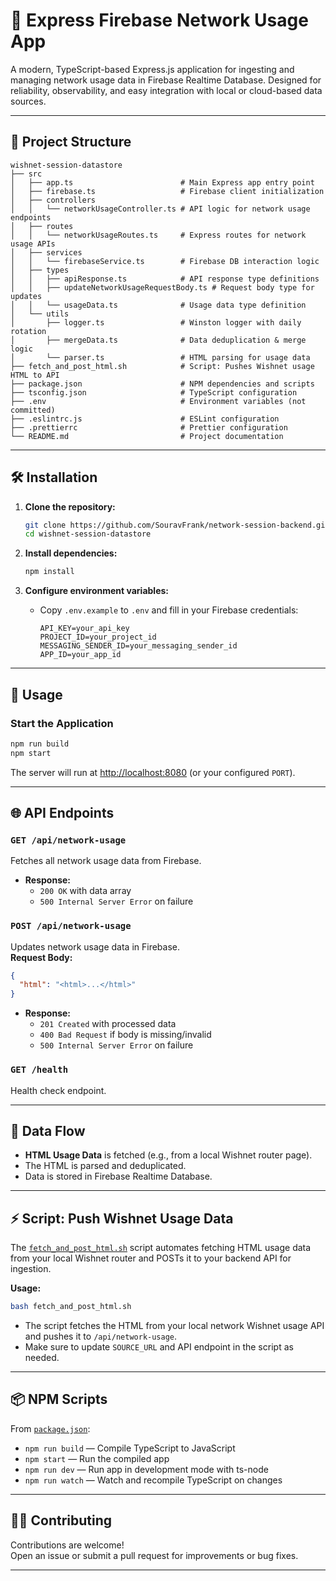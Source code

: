 # 🚀 Express Firebase Network Usage App

A modern, TypeScript-based Express.js application for ingesting and managing network usage data in Firebase Realtime Database. Designed for reliability, observability, and easy integration with local or cloud-based data sources.

---

## 📁 Project Structure

```
wishnet-session-datastore
├── src
│   ├── app.ts                        # Main Express app entry point
│   ├── firebase.ts                   # Firebase client initialization
│   ├── controllers
│   │   └── networkUsageController.ts # API logic for network usage endpoints
│   ├── routes
│   │   └── networkUsageRoutes.ts     # Express routes for network usage APIs
│   ├── services
│   │   └── firebaseService.ts        # Firebase DB interaction logic
│   ├── types
│   │   ├── apiResponse.ts            # API response type definitions
│   │   ├── updateNetworkUsageRequestBody.ts # Request body type for updates
│   │   └── usageData.ts              # Usage data type definition
│   └── utils
│       ├── logger.ts                 # Winston logger with daily rotation
│       ├── mergeData.ts              # Data deduplication & merge logic
│       └── parser.ts                 # HTML parsing for usage data
├── fetch_and_post_html.sh            # Script: Pushes Wishnet usage HTML to API
├── package.json                      # NPM dependencies and scripts
├── tsconfig.json                     # TypeScript configuration
├── .env                              # Environment variables (not committed)
├── .eslintrc.js                      # ESLint configuration
├── .prettierrc                       # Prettier configuration
└── README.md                         # Project documentation
```

---

## 🛠️ Installation

1. **Clone the repository:**
   ```sh
   git clone https://github.com/SouravFrank/network-session-backend.git
   cd wishnet-session-datastore
   ```

2. **Install dependencies:**
   ```sh
   npm install
   ```

3. **Configure environment variables:**
   - Copy `.env.example` to `.env` and fill in your Firebase credentials:
     ```
     API_KEY=your_api_key
     PROJECT_ID=your_project_id
     MESSAGING_SENDER_ID=your_messaging_sender_id
     APP_ID=your_app_id
     ```

---

## 🚦 Usage

### Start the Application

```sh
npm run build
npm start
```

The server will run at [http://localhost:8080](http://localhost:8080) (or your configured `PORT`).

---

## 🌐 API Endpoints

### `GET /api/network-usage`
Fetches all network usage data from Firebase.

- **Response:**  
  - `200 OK` with data array  
  - `500 Internal Server Error` on failure

### `POST /api/network-usage`
Updates network usage data in Firebase.  
**Request Body:**
```json
{
  "html": "<html>...</html>"
}
```
- **Response:**  
  - `201 Created` with processed data  
  - `400 Bad Request` if body is missing/invalid  
  - `500 Internal Server Error` on failure

### `GET /health`
Health check endpoint.

---

## 📝 Data Flow

- **HTML Usage Data** is fetched (e.g., from a local Wishnet router page).
- The HTML is parsed and deduplicated.
- Data is stored in Firebase Realtime Database.

---

## ⚡ Script: Push Wishnet Usage Data

The [`fetch_and_post_html.sh`](fetch_and_post_html.sh) script automates fetching HTML usage data from your local Wishnet router and POSTs it to your backend API for ingestion.

**Usage:**
```sh
bash fetch_and_post_html.sh
```
- The script fetches the HTML from your local network Wishnet usage API and pushes it to `/api/network-usage`.
- Make sure to update `SOURCE_URL` and API endpoint in the script as needed.

---

## 📦 NPM Scripts

From [`package.json`](package.json):

- `npm run build` — Compile TypeScript to JavaScript
- `npm start` — Run the compiled app
- `npm run dev` — Run app in development mode with ts-node
- `npm run watch` — Watch and recompile TypeScript on changes

---

## 🧑‍💻 Contributing

Contributions are welcome!  
Open an issue or submit a pull request for improvements or bug fixes.

---